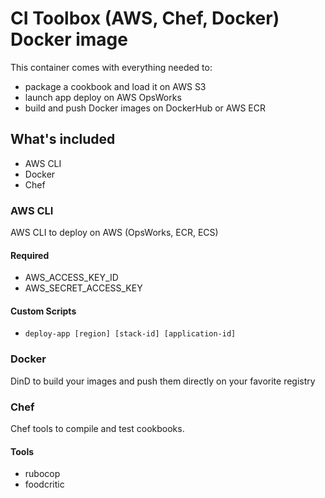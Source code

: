 # CI Toolbox (AWS, Chef, Docker) Docker image

This container comes with everything needed to:
- package a cookbook and load it on AWS S3
- launch app deploy on AWS OpsWorks
- build and push Docker images on DockerHub or AWS ECR

## What's included
 - AWS CLI
 - Docker
 - Chef

### AWS CLI
AWS CLI to deploy on AWS (OpsWorks, ECR, ECS)
#### Required
  - AWS_ACCESS_KEY_ID
  - AWS_SECRET_ACCESS_KEY

#### Custom Scripts
  - `deploy-app [region] [stack-id] [application-id]`

### Docker
DinD to build your images and push them directly on your favorite registry

### Chef
Chef tools to compile and test cookbooks.
#### Tools
  - rubocop
  - foodcritic
